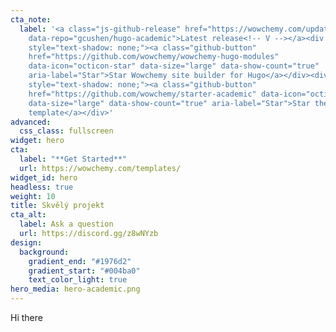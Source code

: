 ```yaml
---
cta_note:
  label: '<a class="js-github-release" href="https://wowchemy.com/updates/"
    data-repo="gcushen/hugo-academic">Latest release<!-- V --></a><div
    style="text-shadow: none;"><a class="github-button"
    href="https://github.com/wowchemy/wowchemy-hugo-modules"
    data-icon="octicon-star" data-size="large" data-show-count="true"
    aria-label="Star">Star Wowchemy site builder for Hugo</a></div><div
    style="text-shadow: none;"><a class="github-button"
    href="https://github.com/wowchemy/starter-academic" data-icon="octicon-star"
    data-size="large" data-show-count="true" aria-label="Star">Star the Academic
    template</a></div>'
advanced:
  css_class: fullscreen
widget: hero
cta:
  label: "**Get Started**"
  url: https://wowchemy.com/templates/
widget_id: hero
headless: true
weight: 10
title: Skvělý projekt
cta_alt:
  label: Ask a question
  url: https://discord.gg/z8wNYzb
design:
  background:
    gradient_end: "#1976d2"
    gradient_start: "#004ba0"
    text_color_light: true
hero_media: hero-academic.png
---
```

Hi there